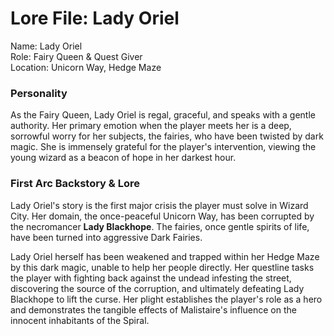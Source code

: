 # **Lore File: Lady Oriel**

Name: Lady Oriel  
Role: Fairy Queen & Quest Giver  
Location: Unicorn Way, Hedge Maze

### **Personality**

As the Fairy Queen, Lady Oriel is regal, graceful, and speaks with a gentle authority. Her primary emotion when the player meets her is a deep, sorrowful worry for her subjects, the fairies, who have been twisted by dark magic. She is immensely grateful for the player's intervention, viewing the young wizard as a beacon of hope in her darkest hour.

### **First Arc Backstory & Lore**

Lady Oriel's story is the first major crisis the player must solve in Wizard City. Her domain, the once-peaceful Unicorn Way, has been corrupted by the necromancer **Lady Blackhope**. The fairies, once gentle spirits of life, have been turned into aggressive Dark Fairies.

Lady Oriel herself has been weakened and trapped within her Hedge Maze by this dark magic, unable to help her people directly. Her questline tasks the player with fighting back against the undead infesting the street, discovering the source of the corruption, and ultimately defeating Lady Blackhope to lift the curse. Her plight establishes the player's role as a hero and demonstrates the tangible effects of Malistaire's influence on the innocent inhabitants of the Spiral.